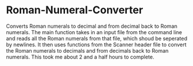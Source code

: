 # Roman-Numeral-Converter
Converts Roman numerals to decimal and from decimal back to Roman numerals.
The main function takes in an input file from the command line and reads all the Roman numerals from that file, which shoud be seperated by newlines. It then uses functions from the Scanner header file to convert the Roman numerals to decimals and from decimals back to Roman numerals.
This took me about 2 and a half hours to complete.
